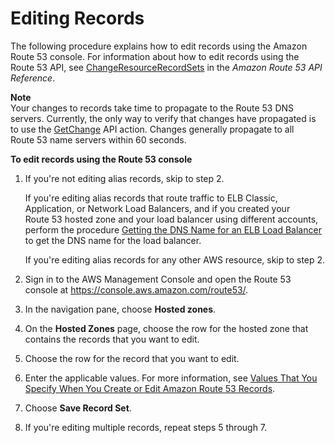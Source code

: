 # Editing Records<a name="resource-record-sets-editing"></a>

The following procedure explains how to edit records using the Amazon Route 53 console\. For information about how to edit records using the Route 53 API, see [ChangeResourceRecordSets](https://docs.aws.amazon.com/Route53/latest/APIReference/API_ChangeResourceRecordSets.html) in the *Amazon Route 53 API Reference*\.

**Note**  
Your changes to records take time to propagate to the Route 53 DNS servers\. Currently, the only way to verify that changes have propagated is to use the [GetChange](https://docs.aws.amazon.com/Route53/latest/APIReference/API_GetChange.html) API action\. Changes generally propagate to all Route 53 name servers within 60 seconds\.<a name="resource-record-sets-editing-procedure"></a>

**To edit records using the Route 53 console**

1. If you're not editing alias records, skip to step 2\. 

   If you're editing alias records that route traffic to ELB Classic, Application, or Network Load Balancers, and if you created your Route 53 hosted zone and your load balancer using different accounts, perform the procedure [Getting the DNS Name for an ELB Load Balancer](resource-record-sets-creating.md#resource-record-sets-elb-dns-name-procedure) to get the DNS name for the load balancer\. 

   If you're editing alias records for any other AWS resource, skip to step 2\.

1. Sign in to the AWS Management Console and open the Route 53 console at [https://console\.aws\.amazon\.com/route53/](https://console.aws.amazon.com/route53/)\.

1. In the navigation pane, choose **Hosted zones**\.

1. On the **Hosted Zones** page, choose the row for the hosted zone that contains the records that you want to edit\.

1. Choose the row for the record that you want to edit\. 

1. Enter the applicable values\. For more information, see [Values That You Specify When You Create or Edit Amazon Route 53 Records](resource-record-sets-values.md)\. 

1. Choose **Save Record Set**\.

1. If you're editing multiple records, repeat steps 5 through 7\.